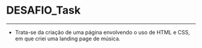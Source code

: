 # DESAFIO_Task
-------------------------------------------------------------
- Trata-se da criação de uma página envolvendo o uso de HTML e CSS, em que criei uma landing page de música.

